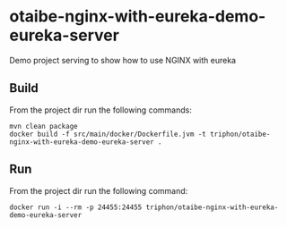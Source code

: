 # otaibe-nginx-with-eureka-demo-eureka-server
Demo project serving to show how to use NGINX with eureka

## Build
From the project dir run the following commands:
```
mvn clean package
docker build -f src/main/docker/Dockerfile.jvm -t triphon/otaibe-nginx-with-eureka-demo-eureka-server .
```

## Run
From the project dir run the following command:
```
docker run -i --rm -p 24455:24455 triphon/otaibe-nginx-with-eureka-demo-eureka-server
```
